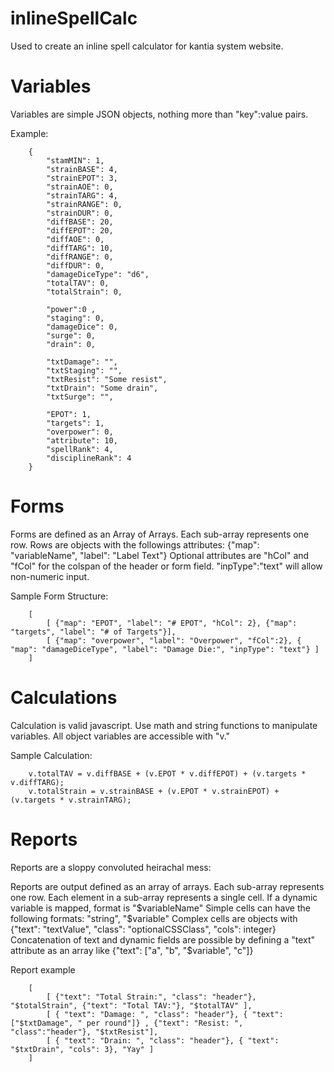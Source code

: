 inlineSpellCalc
===============

Used to create an inline spell calculator for kantia system website.


Variables
=========

Variables are simple JSON objects, nothing more than "key":value pairs.

Example:

		{
			"stamMIN": 1,
			"strainBASE": 4,
			"strainEPOT": 3,
			"strainAOE": 0,
			"strainTARG": 4,
			"strainRANGE": 0,
			"strainDUR": 0,
			"diffBASE": 20,
			"diffEPOT": 20,
			"diffAOE": 0,
			"diffTARG": 10,
			"diffRANGE": 0,
			"diffDUR": 0,
			"damageDiceType": "d6",
			"totalTAV": 0,
			"totalStrain": 0,
			
			"power":0 ,
			"staging": 0,
			"damageDice": 0,
			"surge": 0,
			"drain": 0,
			
			"txtDamage": "",
			"txtStaging": "",
			"txtResist": "Some resist",
			"txtDrain": "Some drain",
			"txtSurge": "",

			"EPOT": 1,
			"targets": 1,
			"overpower": 0,
			"attribute": 10,
			"spellRank": 4,
			"disciplineRank": 4
		}

Forms
=====
Forms are defined as an Array of Arrays.  Each sub-array represents one row.
Rows are objects with the followings attributes: {"map": "variableName", "label": "Label Text"}
Optional attributes are "hCol" and "fCol" for the colspan of the header or form field. "inpType":"text" will allow non-numeric input.

Sample Form Structure: 

		[
			[ {"map": "EPOT", "label": "# EPOT", "hCol": 2}, {"map": "targets", "label": "# of Targets"}],
			[ {"map": "overpower", "label": "Overpower", "fCol":2}, { "map": "damageDiceType", "label": "Damage Die:", "inpType": "text"} ]
		]

Calculations
============

Calculation is valid javascript.  Use math and string functions to manipulate variables.  All object variables are accessible with "v."

Sample Calculation: 

		v.totalTAV = v.diffBASE + (v.EPOT * v.diffEPOT) + (v.targets * v.diffTARG);
		v.totalStrain = v.strainBASE + (v.EPOT * v.strainEPOT) + (v.targets * v.strainTARG);

Reports
=======
Reports are a sloppy convoluted heirachal mess:

Reports are output defined as an array of arrays. Each sub-array represents one row.
Each element in a sub-array represents a single cell.
If a dynamic variable is mapped, format is "$variableName"
Simple cells can have the following formats: "string", "$variable"
Complex cells are objects with {"text": "textValue", "class": "optionalCSSClass", "cols": integer}
Concatenation of text and dynamic fields are possible by defining a "text" attribute as an array like {"text": ["a", "b", "$variable", "c"]}

Report example

		[
			[ {"text": "Total Strain:", "class": "header"}, "$totalStrain", {"text": "Total TAV:"}, "$totalTAV" ],
			[ { "text": "Damage: ", "class": "header"}, { "text": ["$txtDamage", " per round"]} , {"text": "Resist: ", "class":"header"}, "$txtResist"],
			[ { "text": "Drain: ", "class": "header"}, { "text": "$txtDrain", "cols": 3}, "Yay" ]
		]
